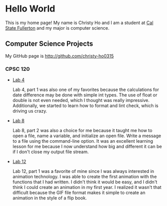# Hello World

This is my home page! My name is Christy Ho and I am a student at [Cal State Fullerton](http://www.fullerton.edu/) and my major is computer science.

## Computer Science Projects

My GitHub page is http://github.com/christy-ho0315

### CPSC 120

* [Lab 4](https://csufullerton.instructure.com/courses/3381162/assignments/34596717)

    Lab 4, part 1 was also one of my favorites because the calculations for date difference may be done with simple int types. The use of float or double is not even needed, which I thought was really impressive. Additionally, we started to learn how to format and lint check, which is driving us crazy.

* [Lab 8](https://csufullerton.instructure.com/courses/3381162/assignments/34650867)

    Lab 8, part 2 was also a choice for me because it taught me how to open a file, name a variable, and initialize an open file. Write a message to a file using the command-line option. It was an excellent learning lesson for me because I now understand how big and different it can be if I don't close my output file stream.

* [Lab 12](https://csufullerton.instructure.com/courses/3381162/assignments/34727919)

    Lab 12, part 1 was a favorite of mine since I was always interested in animation technology. I was able to create the first animation with the functions that I had written. I didn't think it would be easy, and I didn't think I could create an animation in my first year. I realized it wasn't that difficult because the GIF file format makes it simple to create an animation in the style of a flip book.
